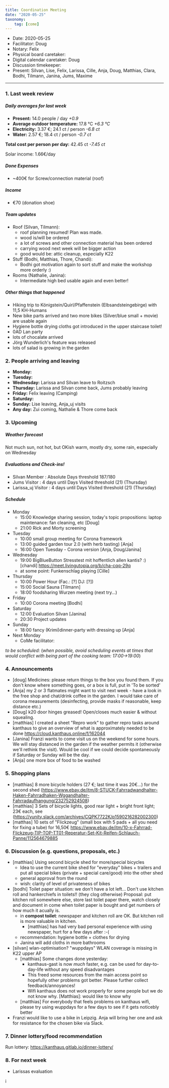 ```yaml
---
title: Coordination Meeting
date: "2020-05-25"
taxonomy:
    tag: [come]
---
```


<!--
Hello facilitator/notary! Thank you for your services. Here is some advice for facilitating coordination meetings:
  - Prepare the meeting a bit beforehand (find out about evaluations, gas, electricity and water usages, solar intake, waste collections, income, scheduled events). You can ask others to assist you.
  - Notify people 10 minutes before the meeting starts. (Watching the clock is not super fun, people will be grateful if you do it for them.)
  - Start at 10:00 sharp, or earlier if everyone is there. (Waiting is time-wasting, be a time-saver!)
  - If you don't want to take notes yourself ask someone else to take care of that. (This pad can easily be used to read from and write in simultaneously.)
  - Go through the ordered points in order, even if nothing has changed. (They are arranged to try and get the most relevant information to most people.)
  - Feel welcome to moderate conversation if off-topic or too detailed. (Are listeners interested? Are speakers satisfied? Can you identify a sub-group?)
  - Try to finish the meeting before 11:00. (There is always more to talk about and it's important for people to know that CoMes don't take forever.)
  - Leave the room once the meeting has ended. (This sends a clear signal to everyone else that they can also leave and get on with their day.)
  - Take care that the meeting minutes will be put to kanthaus.online. (If you don't know how to do it, ask someone to help you with it. But do it today!) 
  - Maybe these notes helps you to do it by your own: Github-Link: https://github.com/kanthaus/kanthaus.online/tree/master/user/pages/40.governance/90.minutes Steps: 1) Click "Create new file" 2) Type as Name "year-months-day_CoMe/item.md" example: 2020-03-02_CoMe/item.md 3) Copy CoMe-minutes from the "Bearbeiten Modus" (black window) 4) Click "Commit new file" That´s it! After a few minutes the CoMe-minutes should appear on the website.     
  - As soon as the minutes are online, post the link to the #Kanthaus channel on slack and empty the pad from all irrelevant things and get it ready for the next facilitator. (Only keep regular events such as CoMe, power hour, regular food pickups and such. Move the counter figures from 'last 7 days' to '7 days before that' and adjust the date to next week.)
  - Check the shoe!
  - Have fun!
-->

- Date: 2020-05-25
- Facilitator: Doug
- Notary: Felix
- Physical board caretaker: 
- Digital calendar caretaker: Doug
- Discussion timekeeper: 
- Present: Silvan, Lise, Felix, Larissa, Cille, Anja, Doug, Matthias, Clara, Bodhi, Tilmann, Janina, Jums, Maxime

----

<!-- 0. Minute of silence -->

### 1. Last week review

##### Daily averages for last week
<!-- Read counters in heating room and append to 
  - water.csv https://cloud.kanthaus.online/f/146415 and 
  - gas.csv https://cloud.kanthaus.online/f/146411 
Strongly knock against the display of the solar inverter in K20 Basement material storage and append the E-Total kWh to
  - https://cloud.kanthaus.online/f/146414 solar.csv, take the difference between your and the last value and multiply it with 0.285 €/kWh and divide by 7 days to have the solar intake per day. update the residence record (https://gitlab.com/kanthaus/kanthaus-private/blob/master/residenceRecord.csv) otherwise the script will complain -->
<!-- press the play button on https://gitlab.com/kanthaus/kanthaus-governance/pipeline_schedules (you need Maintainer/Owner rights!) and it will print to 
#kanthaus-residence -->

<!-- Facilitator: you can invite somebody to present the stats! -->
<!-- insert here the output you find in #kanthaus-residence -->

- **Present:** 14.0 people / day _+0.9_
- **Average outdoor temperature:** 17.8 °C _+6.3 °C_
- **Electricity:** 3.37 €; 24.1 ct / person _-6.8 ct_
- **Water:** 2.57 €; 18.4 ct / person _-0.7 ct_

**Total cost per person per day:** 42.45 ct _-7.45 ct_

Solar income: 1.66€/day

##### Done Expenses
<!-- Encourage people to enter their expenditures from Kanthaus money -->
- ~400€ for Screw/connection material (roof)

##### Income
<!-- Check the shoe in K20-0 (base is 20 €) and the donation box in the free shop in K22-0-3 -->
- €70 (donation shoe)

##### Team updates
<!-- Project managers from teams defined during the MCM should report about the current situation -->

- Roof (Silvan, Tilmann):
  - roof planning resumed! Plan was made.
  - wood is/will be ordered
  - a lot of screws and other connection material has been ordered
  - carrying wood next week will be bigger action
  - good would be: attic cleanup, especially K22
- Stuff (Bodhi, Matthias, Thore, Chandi):
  - Bodhi got motivation again to sort stuff and make the workshop more orderly :)
- Rooms (Nathalie, Janina):
  - Intermediate high bed usable again and even better!

##### Other things that happened
- Hiking trip to Königstein/Quirl/Pfaffenstein (Elbsandsteingebirge) with 11,5 KH-Humans
- New bike parts arrived and two more bikes (Silver/blue small + movie) are usable again
- Hygiene bottle drying cloths got introduced in the upper staircase toilet!
- 0AD Lan party
- lots of chocalate arrived
- Jörg Wunderlich's feature was released
- lots of salad is growing in the garden

### 2. People arriving and leaving
- **Monday:**
- **Tuesday:**
- **Wednesday:** Larissa and Silvan leave to Roitzsch
- **Thursday:**  Larissa and Silvan come back, Jums probably leaving
- **Friday:** Felix leaving (Camping)
- **Saturday:** 
- **Sunday:** Lise leaving, Anja_uj visits
- **Any day:** Zui coming, Nathalie & Thore come back

### 3. Upcoming <!-- https://cloud.kanthaus.online/apps/calendar/ -->

##### Weather forecast
<!-- https://www.accuweather.com/en/de/wurzen/04808/weather-forecast/171287 -->
Not much sun, not hot, but OKish warm, mostly dry, some rain, especially on Wednesday

##### Evaluations and Check-ins!
<!-- Avoid scheduling on Mondays to give evaluee, facilitator and participants time to prepare-->
- Silvan Member : Absolute Days threshold 187/180
- Jums Visitor : 4 days until Days Visited threshold (21) (Thursday)
- Larissa_uj Visitor : 4 days until Days Visited threshold (21) (Thursday)

##### Schedule
- Monday
  - 15:00 Knowledge sharing session, today's topic propositions: laptop maintenance: fan cleaning, etc [Doug]
  - 21:00 Rick and Morty screening
- Tuesday
  - 10:00 small group meeting for Corona framework
  - 13:00 guided garden tour 2.0 (with herb tasting) [Anja]
  - 16:00 Open Tuesday - Corona version [Anja, Doug/Janina]
- Wednesday
  - 19:00 BigBlueButton Stresstest mit hoffentlich allen kantis? :) [chandi] https://meet.livingutopia.org/b/cha-cqq-29q
  - at some point: Funkenschlag playing [Cille]
- Thursday
  - 10:00 Power Hour (Fac.: [?]  DJ: [?])
  - 15:00 Social Sauna [Tilmann]
  - 18:00 foodsharing Wurzen meeting (next try...)
- Friday
  - 10:00 Corona meeting [Bodhi]
- Saturday
  - 12:00 Evaluation Silvan [Janina]
  - 20:30 Project updates
- Sunday
  - 18:00 fancy (Krimi)dinner-party with dressing up [Anja]
- Next Monday
  - CoMe facilitator:

_to be scheduled:_
(*when possible, avoid scheduling events at times that would conflict with being part of the cooking team: 17:00->19:00*)
<!-- Please remove this section before uploading the CoMe minutes. 
forgot Evaluations? -->

### 4. Announcements
<!-- Were there any changes to governance? -->
- [doug] Medicines: please return things to the box you found them. If you don't know where something goes, or a box is full, put in 'To be sorted'
- [Anja] my 2 or 3 flatmates might want to visit next week - have a look in the free shop and chat/drink coffee in the garden. I would take care of corona measurements (desinfecting, provide masks if reasonable, keep distance etc.)
- [Doug] k20 door hinges greased! Open/closes much easier & without squealing.
- [matthias] I created a sheet "Repro work" to gather repro tasks around kanthaus to give an overview of what is approximately needed to be done https://cloud.kanthaus.online/f/162044
- [Janina] Franzi wants to come visit us on the weekend for some hours. We will stay distanced in the garden if the weather permits it (otherwise we'll rethink the visit). Would be cool if we could decide spontaneously if Saturday or Sunday will be the day.
- [Anja] one more box of food to be washed

### 5. Shopping plans
- [matthias] 8 more bicycle holders (27 €; last time it was 20€...) for the second shed (https://www.ebay.de/itm/8-STUCK-Fahrradwandhalter-Haken-Fahrradhaken-Wggandhalter-Fahrradaufhangung/232752924508)
- [matthias] 3 Sets of bicycle lights, good rear light + bright front light; 23€ each, see (https://yunity.slack.com/archives/CQPK7722K/p1590216282002300)
- [matthas] 10 sets of "Flickzeug" (small box with 5 pads + all you need for fixing a tube) for 16,50€ https://www.ebay.de/itm/10-x-Fahrrad-Flickzeug-TIP-TOP-TT01-Reperatur-Set-Kit-Reifen-Schlauch-Panne/112564679885
 
### 6. Discussion (e.g. questions, proposals, etc.)
- [matthias] Using second bicycle shed for more/special bicycles
  - Idea to use the current bike shed for "everyday" bikes + trailers and put all special bikes (private + special care/good) into the other shed
  - general approval from the round
  - wish: clarity of level of privateness of bikes
- [bodhi] Toilet paper situation: we don't have a lot left... Don't use kitchen roll and hankerchiefs in toilets!! (they clog otherwise) Proposal: put kitchen roll somewhere else, store last toilet paper there, watch closely and document in come when toilet paper is bought and get numbers of how much it acually is.
  - in **compost toilet**: newspaper and kitchen roll are OK. But kitchen roll is more valuable in kitchen.
    - [matthias] has had very bad personal experience with using newspaper, hurt for a few days after :-(
  - recommendation: hygiene bottle + clothes for drying
  - Janina will add cloths in more bathrooms
- [silvan] wlan-optimisation? "wuppdays" WLAN coverage is missing in K22 upper AP
  - [matthias] Some changes done yesterday: 
    - kanthaus-gast is now _much_ faster, e.g. can be used for day-to-day-life without any speed disadvantages
    - This freed some resources from the main access point so hopefully other problems got better. Please further collect feedback/annoyances!
    - Wifi kanthaus does not work properly for some people but we do not know why. [Matthias]: would like to know why
  - [matthias] For everybody that feels problems on kanthaus wifi, please try using wuppdays for a few days to see if it gets noticebly better
- Franzi would like to use a bike in Leipzig. Anja will bring her one and ask for resistance for the chosen bike via Slack.

### 7. Dinner lottery/food recommendation
Run lottery: https://kanthaus.gitlab.io/dinner-lottery/

<!-- Results to be copied on the physical board -->

### 8. For next week
- Larissas evaluation

i
